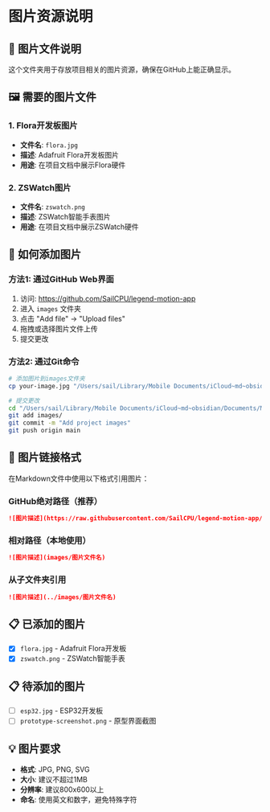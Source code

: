 # 图片资源说明

## 📸 图片文件说明

这个文件夹用于存放项目相关的图片资源，确保在GitHub上能正确显示。

## 🖼️ 需要的图片文件

### 1. Flora开发板图片
- **文件名**: `flora.jpg`
- **描述**: Adafruit Flora开发板图片
- **用途**: 在项目文档中展示Flora硬件

### 2. ZSWatch图片
- **文件名**: `zswatch.png`
- **描述**: ZSWatch智能手表图片
- **用途**: 在项目文档中展示ZSWatch硬件

## 📁 如何添加图片

### 方法1: 通过GitHub Web界面
1. 访问: https://github.com/SailCPU/legend-motion-app
2. 进入 `images` 文件夹
3. 点击 "Add file" → "Upload files"
4. 拖拽或选择图片文件上传
5. 提交更改

### 方法2: 通过Git命令
```bash
# 添加图片到images文件夹
cp your-image.jpg "/Users/sail/Library/Mobile Documents/iCloud~md~obsidian/Documents/MyKnowledgeBase/projects/Legend Motion App/images/flora.jpg"

# 提交更改
cd "/Users/sail/Library/Mobile Documents/iCloud~md~obsidian/Documents/MyKnowledgeBase/projects/Legend Motion App"
git add images/
git commit -m "Add project images"
git push origin main
```

## 🔗 图片链接格式

在Markdown文件中使用以下格式引用图片：

### GitHub绝对路径（推荐）
```markdown
![图片描述](https://raw.githubusercontent.com/SailCPU/legend-motion-app/main/images/图片文件名)
```

### 相对路径（本地使用）
```markdown
![图片描述](images/图片文件名)
```

### 从子文件夹引用
```markdown
![图片描述](../images/图片文件名)
```

## 📋 已添加的图片

- [x] `flora.jpg` - Adafruit Flora开发板
- [x] `zswatch.png` - ZSWatch智能手表

## 📋 待添加的图片

- [ ] `esp32.jpg` - ESP32开发板
- [ ] `prototype-screenshot.png` - 原型界面截图

## 💡 图片要求

- **格式**: JPG, PNG, SVG
- **大小**: 建议不超过1MB
- **分辨率**: 建议800x600以上
- **命名**: 使用英文和数字，避免特殊字符
